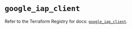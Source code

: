 # `google_iap_client`

Refer to the Terraform Registry for docs: [`google_iap_client`](https://registry.terraform.io/providers/hashicorp/google-beta/6.28.0/docs/resources/google_iap_client).
